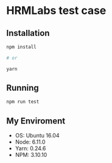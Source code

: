 # HRMLabs test case

## Installation

```bash
npm install

# or

yarn
```

## Running

```bash
npm run test
```

## My Enviroment
* OS: Ubuntu 16.04
* Node: 6.11.0
* Yarn: 0.24.6
* NPM: 3.10.10
